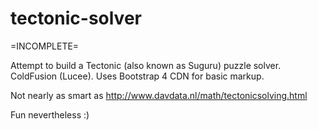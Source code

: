 # tectonic-solver

=INCOMPLETE=

Attempt to build a Tectonic (also known as Suguru) puzzle solver.
ColdFusion (Lucee). Uses Bootstrap 4 CDN for basic markup.

Not nearly as smart as http://www.davdata.nl/math/tectonicsolving.html

Fun nevertheless :)
